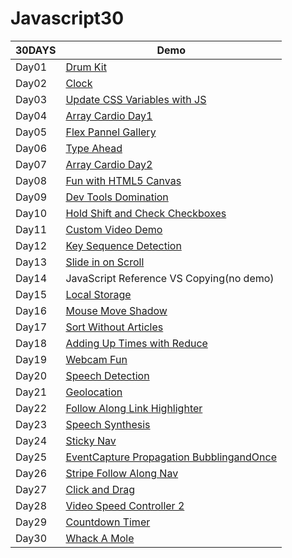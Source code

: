 # Javascript30
|30DAYS|Demo|
|----|----|
|Day01|[Drum Kit](https://jyun1desu.github.io/Javascript30/01_JavaScript-Drum-Kit/)|
|Day02|[Clock](https://jyun1desu.github.io/Javascript30/02_JS-and-CSS-Clock/)|
|Day03|[Update CSS Variables with JS](https://jyun1desu.github.io/Javascript30/03_CSS-Variables/)
|Day04|[Array Cardio Day1](https://jyun1desu.github.io/Javascript30/04_Array-Cardio-Day1/)
|Day05|[Flex Pannel Gallery](https://jyun1desu.github.io/Javascript30/05_Flex-Panel-Gallery/)
|Day06|[Type Ahead](https://jyun1desu.github.io/Javascript30/06_Type-Ahead/)
|Day07|[Array Cardio Day2](https://jyun1desu.github.io/Javascript30/07_Array-Cardi-Day2/)
|Day08|[Fun with HTML5 Canvas](https://jyun1desu.github.io/Javascript30/08_Fun-with-HTML5-Canvas/)
|Day09|[Dev Tools Domination](https://jyun1desu.github.io/Javascript30/09_Dev-Tools-Domination/)
|Day10|[Hold Shift and Check Checkboxes](https://jyun1desu.github.io/Javascript30/10_Hold-Shift-and-Check-Checkboxes/)
|Day11|[Custom Video Demo](https://jyun1desu.github.io/Javascript30/11_Custom-Video-Player/)
|Day12|[Key Sequence Detection](https://jyun1desu.github.io/Javascript30/12_Key-Sequence-Detection/)
|Day13|[Slide in on Scroll](https://jyun1desu.github.io/Javascript30/13_Slide-in-on-Scroll/)
|Day14| JavaScript Reference VS Copying(no demo)
|Day15|[Local Storage](https://jyun1desu.github.io/Javascript30/15_LocalStorage/)
|Day16|[Mouse Move Shadow](https://jyun1desu.github.io/Javascript30/16_Mouse-Move-Shadow/)
|Day17|[Sort Without Articles](https://jyun1desu.github.io/Javascript30/17_Sort-Without-Articles/)
|Day18|[Adding Up Times with Reduce](https://jyun1desu.github.io/Javascript30/18_Adding-Up-Times-with-Reduce/)
|Day19|[Webcam Fun](https://jyun1desu.github.io/Javascript30/19_Webcam-Fun/)
|Day20|[Speech Detection](https://jyun1desu.github.io/Javascript30/20_Speech-Detection/)
|Day21|[Geolocation](https://jyun1desu.github.io/Javascript30/21_Geolocation/)
|Day22|[Follow Along Link Highlighter](https://jyun1desu.github.io/Javascript30/22_Follow-Along-Link-Highlighter/)
|Day23|[Speech Synthesis](https://jyun1desu.github.io/Javascript30/23_Speech-Synthesis/)
|Day24|[Sticky Nav](https://jyun1desu.github.io/Javascript30/24_Sticky-Nav/)
|Day25|[EventCapture Propagation BubblingandOnce](https://jyun1desu.github.io/Javascript30/25_EventCapture-Propagation-Bubbling-and-Once/)
|Day26|[Stripe Follow Along Nav](https://jyun1desu.github.io/Javascript30/26_Stripe-Follow-Along-Nav/)
|Day27|[Click and Drag](https://jyun1desu.github.io/Javascript30/27_Click-and-Drag/)
|Day28|[Video Speed Controller 2](https://jyun1desu.github.io/Javascript30/28_Video-Speed-Controller-2/)
|Day29|[Countdown Timer](https://jyun1desu.github.io/Javascript30/29_Countdown-Timer/)
|Day30|[Whack A Mole](https://jyun1desu.github.io/Javascript30/30_Whack-A-Mole/)
